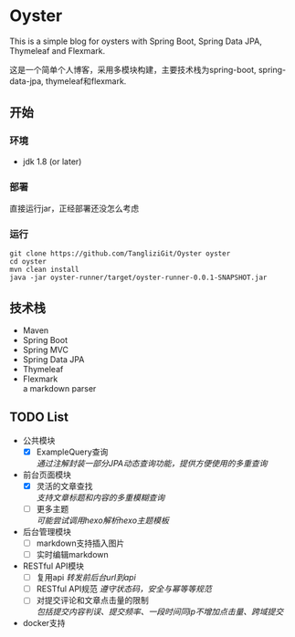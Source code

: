 # Oyster  

This is a simple blog for oysters with Spring Boot, Spring Data JPA, Thymeleaf and Flexmark.

这是一个简单个人博客，采用多模块构建，主要技术栈为spring-boot, spring-data-jpa, thymeleaf和flexmark.

## 开始

### 环境

- jdk 1.8 (or later)

### 部署

直接运行jar，正经部署还没怎么考虑

### 运行

```
git clone https://github.com/TangliziGit/Oyster oyster
cd oyster
mvn clean install
java -jar oyster-runner/target/oyster-runner-0.0.1-SNAPSHOT.jar
```

## 技术栈

- Maven
- Spring Boot
- Spring MVC
- Spring Data JPA
- Thymeleaf
- Flexmark  
    a markdown parser

## TODO List

- 公共模块
    - [x] ExampleQuery查询  
        *通过注解封装一部分JPA动态查询功能，提供方便使用的多重查询*
- 前台页面模块
    - [x] 灵活的文章查找  
        *支持文章标题和内容的多重模糊查询*
    - [ ] 更多主题  
        *可能尝试调用hexo解析hexo主题模板*
- 后台管理模块
    - [ ] markdown支持插入图片
    - [ ] 实时编辑markdown  
- RESTful API模块
    - [ ] 复用api
        *转发前后台url到api*
    - [ ] RESTful API规范
        *遵守状态码，安全与幂等等规范*
    - [ ] 对提交评论和文章点击量的限制  
        *包括提交内容判误、提交频率、一段时间同ip不增加点击量、跨域提交*
- docker支持

